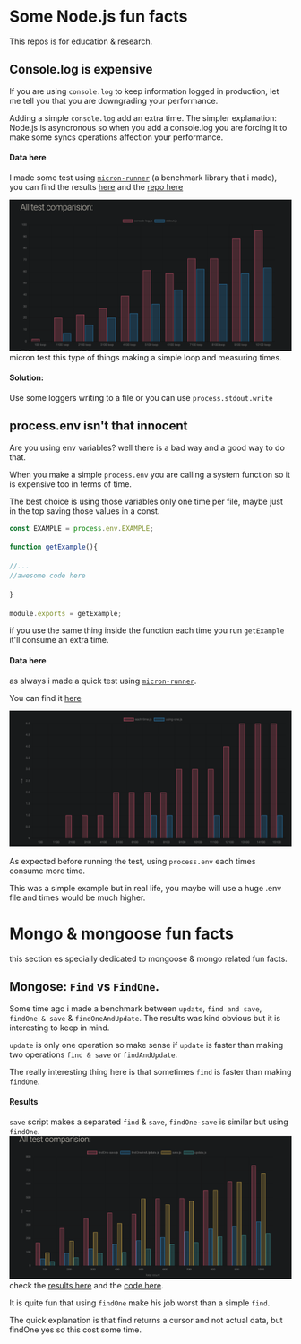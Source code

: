 # Some Node.js fun facts

This repos is for education & research.


## Console.log is expensive
 If you are using `console.log` to keep information logged in production, let me tell you that you are downgrading your performance.

Adding a simple `console.log` add an extra time. The simpler explanation: Node.js is asyncronous so when you add a console.log you are forcing it to make some syncs operations affection your performance.
#### Data here
I made some test using [`micron-runner`](https://github.com/ivanhuay/micron-runner) (a benchmark library that i made), you can find the results [here](https://ivanhuay.github.io/micron-runner-example/) and the [repo here](https://github.com/ivanhuay/micron-runner-example)

![img Alt="image"](./images/test-console.log.png)
micron test this type of things making a simple loop and measuring times.

#### Solution:
Use some loggers writing to a file or you can use `process.stdout.write`

## process.env isn't that innocent
Are you using env variables? well there is a bad way and a good way to do that.

When you make a simple `process.env` you are calling a system function so it is expensive too in terms of time.

The best choice is using those variables only one time per file, maybe just in the top saving those values in a const.

```javascript
const EXAMPLE = process.env.EXAMPLE;

function getExample(){

//...
//awesome code here

}

module.exports = getExample;
```

if you use the same thing inside the function each time you run `getExample` it'll consume an extra time.

#### Data here
as always i made a quick test using [`micron-runner`](https://github.com/ivanhuay/micron-runner).

You can find it [here](https://github.com/ivanhuay/micron-process-env)

![img Alt="image"](./images/test-process.png)

As expected before running the test, using `process.env` each times consume more time.

This was a simple example but in real life, you maybe will use a huge .env file and times would be much higher.


# Mongo & mongoose fun facts
this section es specially dedicated to mongoose & mongo related fun facts.

## Mongose: `Find` vs `FindOne`.

Some time ago i made a benchmark between `update`, `find and save`, `findOne & save` & `findOneAndUpdate`. The results was kind obvious but it is interesting to keep in mind.

`update` is only one operation so make sense if `update` is faster than making two operations `find & save` or `findAndUpdate`.

The really interesting thing here is that sometimes `find` is faster than making `findOne`.

#### Results
`save` script makes a separated `find` & `save`, `findOne-save` is similar but using  `findOne`.
![img Alt="Results mongoose"](./images/test-mongoose.png)
check the [results here](https://ivanhuay.github.io/micron-mongoose-update-vs-save/) and the [code here](https://github.com/ivanhuay/micron-mongoose-update-vs-save).

It is quite fun that using `findOne` make his job worst than a simple `find`.

The quick explanation is that find returns a cursor and not actual data, but findOne yes so this cost some time.
